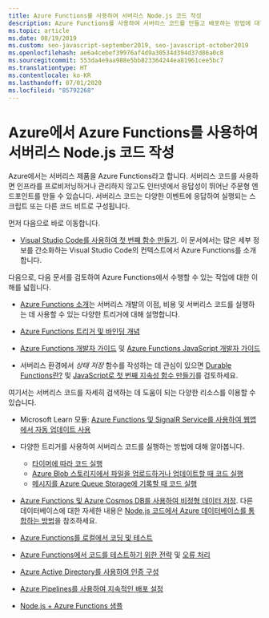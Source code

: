 ```yaml
---
title: Azure Functions를 사용하여 서버리스 Node.js 코드 작성
description: Azure Functions를 사용하여 서버리스 코드를 만들고 배포하는 방법에 대한 지침입니다.
ms.topic: article
ms.date: 08/19/2019
ms.custom: seo-javascript-september2019, seo-javascript-october2019
ms.openlocfilehash: ae6a4cebef39976af4d9a30534d394d37d86a0c8
ms.sourcegitcommit: 553da4e9aa988e5bb823364244ea81961cee5bc7
ms.translationtype: HT
ms.contentlocale: ko-KR
ms.lasthandoff: 07/01/2020
ms.locfileid: "85792268"
---
```

# <a name="use-azure-functions-to-write-serverless-nodejs-code-on-azure"></a>Azure에서 Azure Functions를 사용하여 서버리스 Node.js 코드 작성

Azure에서는 서버리스 제품을 Azure Functions라고 합니다. 서버리스 코드를 사용하면 인프라를 프로비저닝하거나 관리하지 않고도 인터넷에서 응답성이 뛰어난 주문형 엔드포인트를 만들 수 있습니다. 서버리스 코드는 다양한 이벤트에 응답하여 실행되는 스크립트 또는 다른 코드 비트로 구성됩니다. 

먼저 다음으로 바로 이동합니다.

- [Visual Studio Code를 사용하여 첫 번째 함수 만들기](/azure/azure-functions/functions-create-first-function-vs-code). 이 문서에서는 많은 세부 정보를 간소화하는 Visual Studio Code의 컨텍스트에서 Azure Functions를 소개합니다.

다음으로, 다음 문서를 검토하여 Azure Functions에서 수행할 수 있는 작업에 대한 이해를 넓힙니다.

- [Azure Functions 소개](/azure/azure-functions/functions-overview)는 서버리스 개발의 이점, 비용 및 서버리스 코드를 실행하는 데 사용할 수 있는 다양한 트리거에 대해 설명합니다.

- [Azure Functions 트리거 및 바인딩 개념](/azure/azure-functions/functions-triggers-bindings)

- [Azure Functions 개발자 가이드](/azure/azure-functions/functions-reference) 및 [Azure Functions JavaScript 개발자 가이드](/azure/azure-functions/functions-reference-node)

- 서버리스 환경에서 *상태 저장* 함수를 작성하는 데 관심이 있으면 [Durable Functions란?](/azure/azure-functions/durable/durable-functions-overview) 및 [JavaScript로 첫 번째 지속성 함수 만들기](/azure/azure-functions/durable/quickstart-js-vscode)를 검토하세요.

여기서는 서버리스 코드를 자세히 검색하는 데 도움이 되는 다양한 리소스를 이용할 수 있습니다.

- Microsoft Learn 모듈: [Azure Functions 및 SignalR Service를 사용하여 웹앱에서 자동 업데이트 사용](https://docs.microsoft.com/learn/modules/automatic-update-of-a-webapp-using-azure-functions-and-signalr/)

- 다양한 트리거를 사용하여 서버리스 코드를 실행하는 방법에 대해 알아봅니다.

  - [타이머에 따라 코드 실행](/azure/azure-functions/functions-create-scheduled-function)
  - [Azure Blob 스토리지에서 파일을 업로드하거나 업데이트할 때 코드 실행](/azure/storage/blobs/storage-upload-process-images?tabs=nodejsv10)
  - [메시지를 Azure Queue Storage에 기록할 때 코드 실행](/azure/azure-functions/functions-create-storage-queue-triggered-function)

- [Azure Functions 및 Azure Cosmos DB를 사용하여 비정형 데이터 저장](/azure/azure-functions/functions-integrate-store-unstructured-data-cosmosdb?tabs=javascript). 다른 데이터베이스에 대한 자세한 내용은 [Node.js 코드에서 Azure 데이터베이스를 통합하는 방법](node-howto-integrate-databases.md)을 참조하세요.

- [Azure Functions를 로컬에서 코딩 및 테스트](/azure/azure-functions/functions-develop-local)

- [Azure Functions에서 코드를 테스트하기 위한 전략](/azure/azure-functions/functions-test-a-function) 및 [오류 처리](/azure/azure-functions/functions-bindings-error-pages)

- [Azure Active Directory를 사용하여 인증 구성](/azure/app-service/configure-authentication-provider-aad?toc=%2fazure%2fazure-functions%2ftoc.json)

- [Azure Pipelines를 사용하여 지속적인 배포 설정](/azure/azure-functions/functions-how-to-azure-devops)

- [Node.js + Azure Functions 샘플](/samples/browse/?languages=javascript%2Cnodejs&products=azure-functions)
